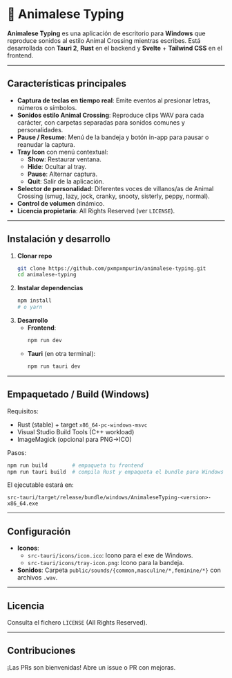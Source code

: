 # 🎵 Animalese Typing

**Animalese Typing** es una aplicación de escritorio para **Windows** que reproduce sonidos al estilo Animal Crossing mientras escribes. Está desarrollada con **Tauri 2**, **Rust** en el backend y **Svelte** + **Tailwind CSS** en el frontend.

---

## Características principales

- **Captura de teclas en tiempo real**: Emite eventos al presionar letras, números o símbolos.
- **Sonidos estilo Animal Crossing**: Reproduce clips WAV para cada carácter, con carpetas separadas para sonidos comunes y personalidades.
- **Pause / Resume**: Menú de la bandeja y botón in-app para pausar o reanudar la captura.
- **Tray Icon** con menú contextual:
  - **Show**: Restaurar ventana.
  - **Hide**: Ocultar al tray.
  - **Pause**: Alternar captura.
  - **Quit**: Salir de la aplicación.
- **Selector de personalidad**: Diferentes voces de villanos/as de Animal Crossing (smug, lazy, jock, cranky, snooty, sisterly, peppy, normal).
- **Control de volumen** dinámico.
- **Licencia propietaria**: All Rights Reserved (ver `LICENSE`).

---

##  Instalación y desarrollo

1. **Clonar repo**
   ```bash
   git clone https://github.com/pxmpxmpurin/animalese-typing.git
   cd animalese-typing
   ```
2. **Instalar dependencias**
   ```bash
   npm install
   # o yarn
   ```
3. **Desarrollo**
   - **Frontend**:  
     ```bash
     npm run dev
     ```
   - **Tauri** (en otra terminal):  
     ```bash
     npm run tauri dev
     ```

---

## Empaquetado / Build (Windows)

Requisitos:
- Rust (stable) + target `x86_64-pc-windows-msvc`
- Visual Studio Build Tools (C++ workload)
- ImageMagick (opcional para PNG→ICO)

Pasos:
```bash
npm run build        # empaqueta tu frontend
npm run tauri build  # compila Rust y empaqueta el bundle para Windows
```
El ejecutable estará en:
```
src-tauri/target/release/bundle/windows/AnimaleseTyping-<version>-x86_64.exe
```

---

## Configuración

- **Iconos**:
  - `src-tauri/icons/icon.ico`: Icono para el exe de Windows.
  - `src-tauri/icons/tray-icon.png`: Icono para la bandeja.
- **Sonidos**: Carpeta `public/sounds/{common,masculine/*,feminine/*}` con archivos `.wav`.

---

## Licencia

Consulta el fichero `LICENSE` (All Rights Reserved).

---

## Contribuciones

¡Las PRs son bienvenidas! Abre un issue o PR con mejoras.



